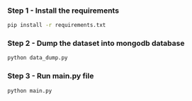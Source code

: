 ### Step 1 - Install the requirements

```bash
pip install -r requirements.txt
```
### Step 2 - Dump the dataset into mongodb database

```bash
python data_dump.py
```
### Step 3 - Run main.py file

```bash
python main.py
```
